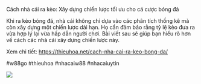 Cách nhà cái ra kèo: Xây dựng chiến lược tối ưu cho cá cược bóng đá

Khi ra kèo bóng đá, nhà cái không chỉ dựa vào các phân tích thống kê mà còn xây dựng một chiến lược dài hạn. Họ cần đảm bảo rằng tỷ lệ kèo đưa ra vừa hợp lý lại vừa hấp dẫn người chơi. Bài viết sau sẽ giúp bạn hiểu rõ hơn về cách các nhà cái xây dựng chiến lược này.

Xem chi tiết: https://thieuhoa.net/cach-nha-cai-ra-keo-bong-da/

#w88go #thieuhoa #nhacaiw88 #nhacaiuytin

![](https://g0v.hackmd.io/_uploads/rye6za00L1e.jpg)
